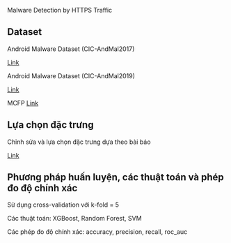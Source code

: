 Malware Detection by HTTPS Traffic

## Dataset
Android Malware Dataset (CIC-AndMal2017)

[Link](https://www.unb.ca/cic/datasets/andmal2017.html)

Android Malware Dataset (CIC-AndMal2019)

[Link](https://www.unb.ca/cic/datasets/invesandmal2019.html)

MCFP 
[Link](https://mcfp.felk.cvut.cz/publicDatasets/)

## Lựa chọn đặc trưng
Chỉnh sửa và lựa chọn đặc trưng dựa theo bài báo

[Link](https://arxiv.org/abs/2203.09332)

## Phương pháp huấn luyện, các thuật toán và phép đo độ chính xác
Sử dụng cross-validation với k-fold = 5

Các thuật toán: XGBoost, Random Forest, SVM

Các phép đo độ chính xác: accuracy, precision, recall, roc_auc
